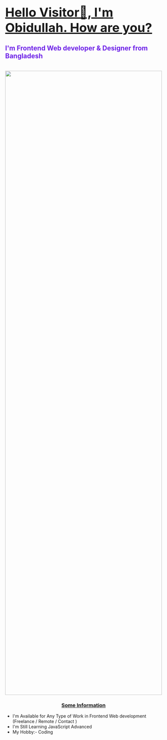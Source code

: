 <h1 style="font-size: 2.5rem; align: center;"><u>Hello Visitor🤞, I'm Obidullah. How are you?</u></h1>
    <h2 style="align: center; color: rgb(109, 33, 231);">I'm Frontend Web developer & Designer from Bangladesh</h2>
   <br/>
<img style="width: 100%; height: 50vh;" src="https://scontent.fjsr8-1.fna.fbcdn.net/v/t39.30808-6/350113198_1265498414355631_4845030143183374506_n.jpg?_nc_cat=109&ccb=1-7&_nc_sid=174925&_nc_ohc=nIThqDIKL2YAX96MKyz&_nc_ht=scontent.fjsr8-1.fna&oh=00_AfCAfXEbrZlgpyTqZMsPZB2b_awuvmriy18w0oKW_pmo_g&oe=64D43ADE" alt="">
<h3 style="text-align: center; font-weight: bold;"><u>Some Information</u></h3>

- I'm Available for Any Type of Work in Frontend Web development (Freelance / Remote / Contact ) 
- I'm Still Learning JavaScript Advanced
- My Hobby:- <span> Coding </span>

